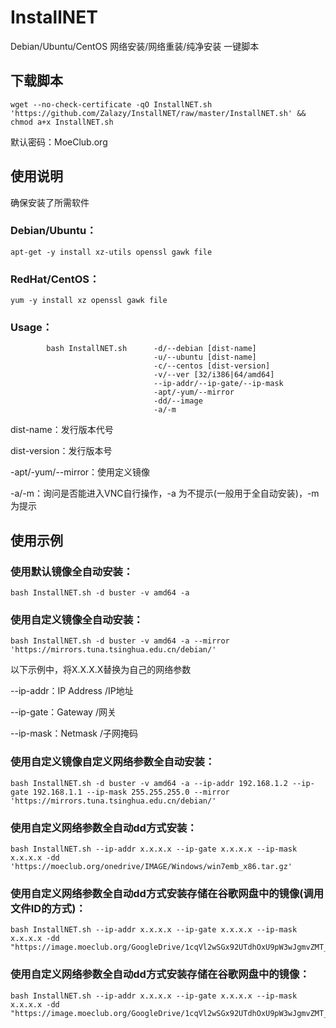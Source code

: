 # InstallNET
Debian/Ubuntu/CentOS 网络安装/网络重装/纯净安装 一键脚本

## 下载脚本
```
wget --no-check-certificate -qO InstallNET.sh 'https://github.com/Zalazy/InstallNET/raw/master/InstallNET.sh' && chmod a+x InstallNET.sh
```

默认密码：MoeClub.org

## 使用说明

确保安装了所需软件

### Debian/Ubuntu：

```
apt-get -y install xz-utils openssl gawk file
```

### RedHat/CentOS：

```
yum -y install xz openssl gawk file
```

### Usage：
```
        bash InstallNET.sh      -d/--debian [dist-name]
                                -u/--ubuntu [dist-name]
                                -c/--centos [dist-version]
                                -v/--ver [32/i386|64/amd64]
                                --ip-addr/--ip-gate/--ip-mask
                                -apt/-yum/--mirror
                                -dd/--image
                                -a/-m
```

dist-name：发行版本代号

dist-version：发行版本号

-apt/-yum/--mirror：使用定义镜像

-a/-m：询问是否能进入VNC自行操作，-a 为不提示(一般用于全自动安装)，-m 为提示

## 使用示例

### 使用默认镜像全自动安装：

```
bash InstallNET.sh -d buster -v amd64 -a
```

### 使用自定义镜像全自动安装：

```
bash InstallNET.sh -d buster -v amd64 -a --mirror 'https://mirrors.tuna.tsinghua.edu.cn/debian/'
```

以下示例中，将X.X.X.X替换为自己的网络参数

--ip-addr：IP Address    /IP地址

--ip-gate：Gateway       /网关

--ip-mask：Netmask       /子网掩码

### 使用自定义镜像自定义网络参数全自动安装：

```
bash InstallNET.sh -d buster -v amd64 -a --ip-addr 192.168.1.2 --ip-gate 192.168.1.1 --ip-mask 255.255.255.0 --mirror 'https://mirrors.tuna.tsinghua.edu.cn/debian/'
```

### 使用自定义网络参数全自动dd方式安装：

```
bash InstallNET.sh --ip-addr x.x.x.x --ip-gate x.x.x.x --ip-mask x.x.x.x -dd 'https://moeclub.org/onedrive/IMAGE/Windows/win7emb_x86.tar.gz'
```

### 使用自定义网络参数全自动dd方式安装存储在谷歌网盘中的镜像(调用文件ID的方式)：

```
bash InstallNET.sh --ip-addr x.x.x.x --ip-gate x.x.x.x --ip-mask x.x.x.x -dd "https://image.moeclub.org/GoogleDrive/1cqVl2wSGx92UTdhOxU9pW3wJgmvZMT_J"
```

### 使用自定义网络参数全自动dd方式安装存储在谷歌网盘中的镜像：

```
bash InstallNET.sh --ip-addr x.x.x.x --ip-gate x.x.x.x --ip-mask x.x.x.x -dd "https://image.moeclub.org/GoogleDrive/1cqVl2wSGx92UTdhOxU9pW3wJgmvZMT_J"
```
